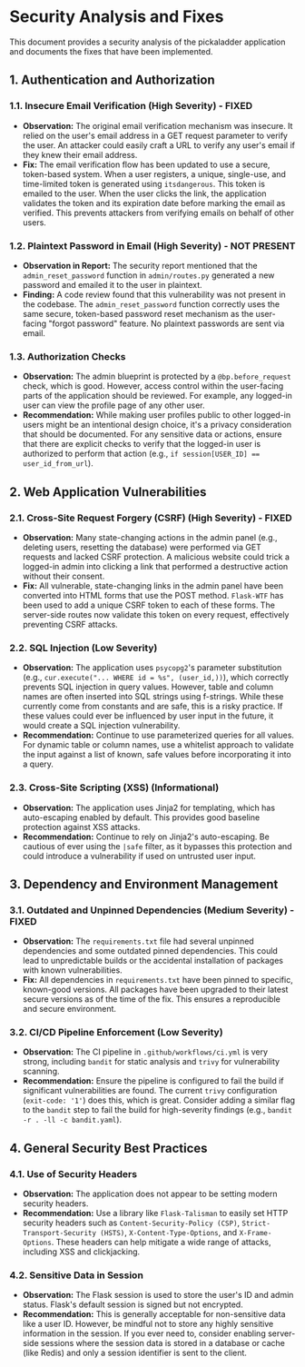 # Security Analysis and Fixes

This document provides a security analysis of the pickaladder application and documents the fixes that have been implemented.

## 1. Authentication and Authorization

### 1.1. Insecure Email Verification (High Severity) - FIXED
*   **Observation:** The original email verification mechanism was insecure. It relied on the user's email address in a GET request parameter to verify the user. An attacker could easily craft a URL to verify any user's email if they knew their email address.
*   **Fix:** The email verification flow has been updated to use a secure, token-based system. When a user registers, a unique, single-use, and time-limited token is generated using `itsdangerous`. This token is emailed to the user. When the user clicks the link, the application validates the token and its expiration date before marking the email as verified. This prevents attackers from verifying emails on behalf of other users.

### 1.2. Plaintext Password in Email (High Severity) - NOT PRESENT
*   **Observation in Report:** The security report mentioned that the `admin_reset_password` function in `admin/routes.py` generated a new password and emailed it to the user in plaintext.
*   **Finding:** A code review found that this vulnerability was not present in the codebase. The `admin_reset_password` function correctly uses the same secure, token-based password reset mechanism as the user-facing "forgot password" feature. No plaintext passwords are sent via email.

### 1.3. Authorization Checks
*   **Observation:** The admin blueprint is protected by a `@bp.before_request` check, which is good. However, access control within the user-facing parts of the application should be reviewed. For example, any logged-in user can view the profile page of any other user.
*   **Recommendation:** While making user profiles public to other logged-in users might be an intentional design choice, it's a privacy consideration that should be documented. For any sensitive data or actions, ensure that there are explicit checks to verify that the logged-in user is authorized to perform that action (e.g., `if session[USER_ID] == user_id_from_url`).

## 2. Web Application Vulnerabilities

### 2.1. Cross-Site Request Forgery (CSRF) (High Severity) - FIXED
*   **Observation:** Many state-changing actions in the admin panel (e.g., deleting users, resetting the database) were performed via GET requests and lacked CSRF protection. A malicious website could trick a logged-in admin into clicking a link that performed a destructive action without their consent.
*   **Fix:** All vulnerable, state-changing links in the admin panel have been converted into HTML forms that use the POST method. `Flask-WTF` has been used to add a unique CSRF token to each of these forms. The server-side routes now validate this token on every request, effectively preventing CSRF attacks.

### 2.2. SQL Injection (Low Severity)
*   **Observation:** The application uses `psycopg2`'s parameter substitution (e.g., `cur.execute("... WHERE id = %s", (user_id,))`), which correctly prevents SQL injection in query values. However, table and column names are often inserted into SQL strings using f-strings. While these currently come from constants and are safe, this is a risky practice. If these values could ever be influenced by user input in the future, it would create a SQL injection vulnerability.
*   **Recommendation:** Continue to use parameterized queries for all values. For dynamic table or column names, use a whitelist approach to validate the input against a list of known, safe values before incorporating it into a query.

### 2.3. Cross-Site Scripting (XSS) (Informational)
*   **Observation:** The application uses Jinja2 for templating, which has auto-escaping enabled by default. This provides good baseline protection against XSS attacks.
*   **Recommendation:** Continue to rely on Jinja2's auto-escaping. Be cautious of ever using the `|safe` filter, as it bypasses this protection and could introduce a vulnerability if used on untrusted user input.

## 3. Dependency and Environment Management

### 3.1. Outdated and Unpinned Dependencies (Medium Severity) - FIXED
*   **Observation:** The `requirements.txt` file had several unpinned dependencies and some outdated pinned dependencies. This could lead to unpredictable builds or the accidental installation of packages with known vulnerabilities.
*   **Fix:** All dependencies in `requirements.txt` have been pinned to specific, known-good versions. All packages have been upgraded to their latest secure versions as of the time of the fix. This ensures a reproducible and secure environment.

### 3.2. CI/CD Pipeline Enforcement (Low Severity)
*   **Observation:** The CI pipeline in `.github/workflows/ci.yml` is very strong, including `bandit` for static analysis and `trivy` for vulnerability scanning.
*   **Recommendation:** Ensure the pipeline is configured to fail the build if significant vulnerabilities are found. The current `trivy` configuration (`exit-code: '1'`) does this, which is great. Consider adding a similar flag to the `bandit` step to fail the build for high-severity findings (e.g., `bandit -r . -ll -c bandit.yaml`).

## 4. General Security Best Practices

### 4.1. Use of Security Headers
*   **Observation:** The application does not appear to be setting modern security headers.
*   **Recommendation:** Use a library like `Flask-Talisman` to easily set HTTP security headers such as `Content-Security-Policy (CSP)`, `Strict-Transport-Security (HSTS)`, `X-Content-Type-Options`, and `X-Frame-Options`. These headers can help mitigate a wide range of attacks, including XSS and clickjacking.

### 4.2. Sensitive Data in Session
*   **Observation:** The Flask session is used to store the user's ID and admin status. Flask's default session is signed but not encrypted.
*   **Recommendation:** This is generally acceptable for non-sensitive data like a user ID. However, be mindful not to store any highly sensitive information in the session. If you ever need to, consider enabling server-side sessions where the session data is stored in a database or cache (like Redis) and only a session identifier is sent to the client.

